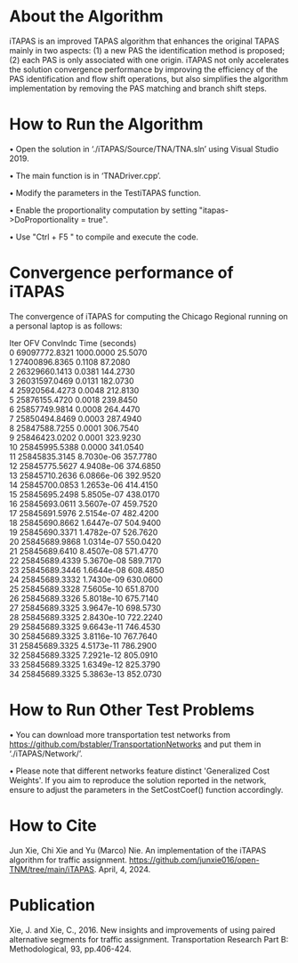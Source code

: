 # About the Algorithm

iTAPAS is
an improved TAPAS algorithm  that enhances
the original TAPAS mainly in two aspects: (1) a new PAS
the identification method is proposed; (2) each PAS is only
associated with one origin. iTAPAS not only accelerates the
solution convergence performance by improving the efficiency
of the PAS identification and flow shift operations, but also
simplifies the algorithm implementation by removing the PAS
matching and branch shift steps. 

# How to Run the Algorithm
• Open the solution in ‘./iTAPAS/Source/TNA/TNA.sln’ using Visual Studio 2019.

• The main function is in ‘TNADriver.cpp’.

• Modify the parameters in the TestiTAPAS function.

• Enable the proportionality computation by setting "itapas->DoProportionality = true".

• Use "Ctrl + F5 " to compile and execute the code.

# Convergence performance of iTAPAS

The convergence of iTAPAS for computing the Chicago Regional running on a personal laptop is as follows: 

  Iter               OFV          ConvIndc              Time (seconds) <br>
       0     69097772.8321         1000.0000           25.5070<br>
       1     27400896.8365            0.1108           87.2080<br>
       2     26329660.1413            0.0381          144.2730<br>
       3     26031597.0469            0.0131          182.0730<br>
       4     25920564.4273            0.0048          212.8130<br>
       5     25876155.4720            0.0018          239.8450<br>
       6     25857749.9814            0.0008          264.4470<br>
       7     25850494.8469            0.0003          287.4940<br>
       8     25847588.7255            0.0001          306.7540<br>
       9     25846423.0202            0.0001          323.9230<br>
      10     25845995.5388            0.0000          341.0540<br>
      11     25845835.3145        8.7030e-06          357.7780<br>
      12     25845775.5627        4.9408e-06          374.6850<br>
      13     25845710.2636        6.0866e-06          392.9520<br>
      14     25845700.0853        1.2653e-06          414.4150<br>
      15     25845695.2498        5.8505e-07          438.0170<br>
      16     25845693.0611        3.5607e-07          459.7520<br>
      17     25845691.5976        2.5154e-07          482.4200<br>
      18     25845690.8662        1.6447e-07          504.9400<br>
      19     25845690.3371        1.4782e-07          526.7620<br>
      20     25845689.9868        1.0314e-07          550.0420<br>
      21     25845689.6410        8.4507e-08          571.4770<br>
      22     25845689.4339        5.3670e-08          589.7170<br>
      23     25845689.3446        1.6644e-08          608.4850<br>
      24     25845689.3332        1.7430e-09          630.0600<br>
      25     25845689.3328        7.5605e-10          651.8700<br>
      26     25845689.3326        5.8018e-10          675.7140<br>
      27     25845689.3325        3.9647e-10          698.5730<br>
      28     25845689.3325        2.8430e-10          722.2240<br>
      29     25845689.3325        9.6643e-11          746.4530<br>
      30     25845689.3325        3.8116e-10          767.7640<br>
      31     25845689.3325        4.5173e-11          786.2900<br>
      32     25845689.3325        7.2921e-12          805.0910<br>
      33     25845689.3325        1.6349e-12          825.3790<br>
      34     25845689.3325        5.3863e-13          852.0730<br>


# How to Run Other Test Problems

• You can download more transportation test networks from https://github.com/bstabler/TransportationNetworks and put them in ‘./iTAPAS/Network/’.

• Please note that different networks feature distinct 'Generalized Cost Weights'. If you aim to reproduce the solution reported in the network, ensure to adjust the parameters in the SetCostCoef() function accordingly.

# How to Cite

Jun Xie, Chi Xie and Yu (Marco) Nie. An implementation of the iTAPAS algorithm for traffic assignment. https://github.com/junxie016/open-TNM/tree/main/iTAPAS. April, 4, 2024.

# Publication

Xie, J. and Xie, C., 2016. New insights and improvements of using paired alternative segments for traffic assignment. Transportation Research Part B: Methodological, 93, pp.406-424.
